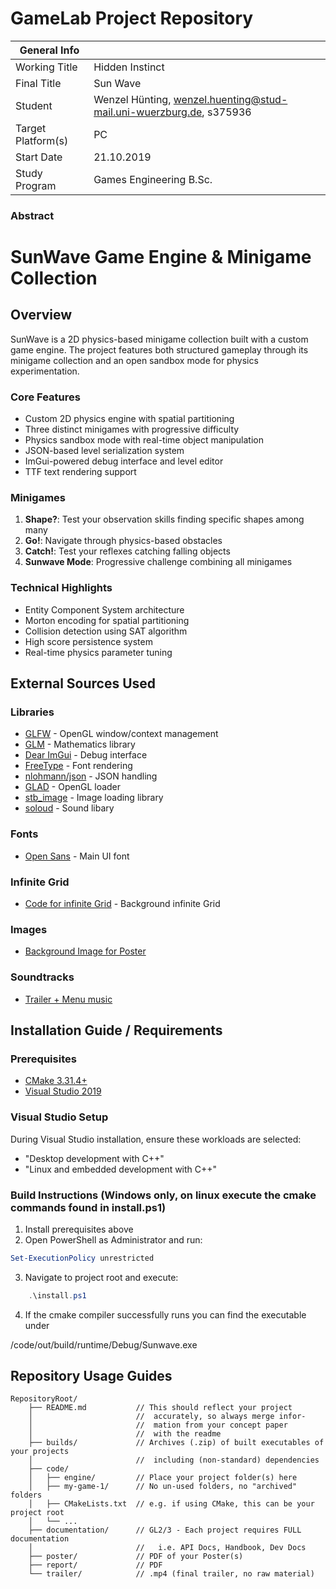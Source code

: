 
# GameLab Project Repository

|  General Info  | |
| ---|---|
| Working Title | Hidden Instinct |
| Final Title | Sun Wave |
| Student | Wenzel Hünting, wenzel.huenting@stud-mail.uni-wuerzburg.de, s375936 |
| Target Platform(s) | PC |
| Start Date | 21.10.2019 |
| Study Program | Games Engineering B.Sc.|

### Abstract

# SunWave Game Engine & Minigame Collection

## Overview
SunWave is a 2D physics-based minigame collection built with a custom game engine. The project features both structured gameplay through its minigame collection and an open sandbox mode for physics experimentation.

### Core Features
- Custom 2D physics engine with spatial partitioning
- Three distinct minigames with progressive difficulty
- Physics sandbox mode with real-time object manipulation
- JSON-based level serialization system
- ImGui-powered debug interface and level editor
- TTF text rendering support

### Minigames
1. **Shape?**: Test your observation skills finding specific shapes among many
2. **Go!**: Navigate through physics-based obstacles
3. **Catch!**: Test your reflexes catching falling objects
4. **Sunwave Mode**: Progressive challenge combining all minigames

### Technical Highlights
- Entity Component System architecture
- Morton encoding for spatial partitioning
- Collision detection using SAT algorithm
- High score persistence system
- Real-time physics parameter tuning

## External Sources Used

### Libraries
- [GLFW](https://www.glfw.org/) - OpenGL window/context management
- [GLM](https://github.com/g-truc/glm) - Mathematics library
- [Dear ImGui](https://github.com/ocornut/imgui) - Debug interface
- [FreeType](https://freetype.org/) - Font rendering
- [nlohmann/json](https://github.com/nlohmann/json) - JSON handling
- [GLAD](https://glad.dav1d.de/) - OpenGL loader
- [stb_image](https://github.com/nothings/stb) - Image loading library
- [soloud](https://solhsa.com/soloud/index.html) - Sound libary

### Fonts
- [Open Sans](https://fonts.google.com/specimen/Open+Sans) - Main UI font

### Infinite Grid
- [Code for infinite Grid](https://asliceofrendering.com/scene%20helper/2020/01/05/InfiniteGrid/) - Background infinite Grid 

### Images
- [Background Image for Poster](https://pixabay.com/illustrations/sun-water-boho-bohemian-color-8066051/)

### Soundtracks
- [Trailer + Menu music](https://pixabay.com/music/modern-classical-inspiring-piano-music-293598/)

## Installation Guide / Requirements
### Prerequisites
- [CMake 3.31.4+](https://github.com/Kitware/CMake/releases/download/v3.31.4/cmake-3.31.4-windows-x86_64.msi)
- [Visual Studio 2019](https://aka.ms/vs/16/release/vs_community.exe)

### Visual Studio Setup
During Visual Studio installation, ensure these workloads are selected:
- "Desktop development with C++"
- "Linux and embedded development with C++"

### Build Instructions (Windows only, on linux execute the cmake commands found in install.ps1)
1. Install prerequisites above
2. Open PowerShell as Administrator and run:
```powershell
Set-ExecutionPolicy unrestricted
```
3. Navigate to project root and execute:
```powershell
    .\install.ps1
```
4. If the cmake compiler successfully runs you can find the executable under

/code/out/build/runtime/Debug/Sunwave.exe




## Repository Usage Guides

```
RepositoryRoot/
    ├── README.md           // This should reflect your project 
    │                       //  accurately, so always merge infor- 
    │                       //  mation from your concept paper 
    │                       //  with the readme
    ├── builds/             // Archives (.zip) of built executables of your projects
    │                       //  including (non-standard) dependencies
    ├── code/
    │   ├── engine/         // Place your project folder(s) here
    │   ├── my-game-1/      // No un-used folders, no "archived" folders
    │   ├── CMakeLists.txt  // e.g. if using CMake, this can be your project root
    │   └── ...
    ├── documentation/      // GL2/3 - Each project requires FULL documentation  
    │                       //   i.e. API Docs, Handbook, Dev Docs
    ├── poster/             // PDF of your Poster(s)
    ├── report/             // PDF
    └── trailer/            // .mp4 (final trailer, no raw material)
```

